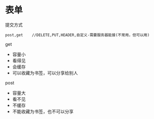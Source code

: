 # 表单

提交方式
```
post,get    //DELETE,PUT,HEADER,自定义-需要服务器能接(不常用，但可以用)
```
get  
- 容量小
- 看得见
- 会缓存
- 可以收藏为书签，可以分享给别人

post
- 容量大
- 看不见
- 不缓存
- 不能收藏为书签，也不可以分享